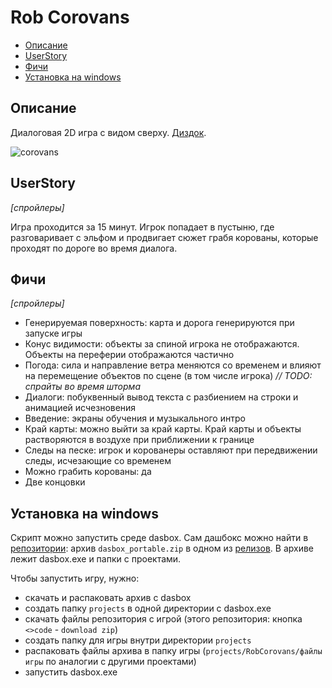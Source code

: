 Rob Corovans
============

- [Описание](#описание)
- [UserStory](#userstory)
- [Фичи](#фичи)
- [Установка на windows](#установка-на-windows)

## Описание

Диалоговая 2D игра с видом сверху. [Диздок](https://wikireality.ru/wiki/%D0%93%D1%80%D0%B0%D0%B1%D0%B8%D1%82%D1%8C_%D0%BA%D0%BE%D1%80%D0%BE%D0%B2%D0%B0%D0%BD%D1%8B).

![corovans](https://raw.githubusercontent.com/EvgeniyLupanov1024/EvgeniyLupanov1024/main/projects_media/RobCorovans/corovans.gif)

## UserStory

*[спройлеры]*

Игра проходится за 15 минут. Игрок попадает в пустыню, где разговаривает с эльфом и продвигает сюжет грабя корованы, которые проходят по дороге во время диалога.

## Фичи

*[спройлеры]*
- Генерируемая поверхность: карта и дорога генерируются при запуске игры
- Конус видимости: объекты за спиной игрока не отображаются. Объекты на переферии отображаются частично
- Погода: сила и направление ветра меняются со временем и влияют на перемещение объектов по сцене (в том числе игрока) *// TODO: спрайты во время шторма*
- Диалоги: побуквенный вывод текста с разбиением на строки и анимацией исчезновения
- Введение: экраны обучения и музыкального интро
- Край карты: можно выйти за край карты. Край карты и объекты растворяются в воздухе при приближении к границе  
- Следы на песке: игрок и корованеры оставляют при передвижении следы, исчезающие со временем
- Можно грабить корованы: да
- Две концовки

## Установка на windows

Скрипт можно запустить среде dasbox. Сам дашбокс можно найти в [репозитории](https://github.com/imp5imp5/dasbox): архив `dasbox_portable.zip` в одном из [релизов](https://github.com/imp5imp5/dasbox/releases/tag/dasbox_portable_0_1_84). В архиве лежит dasbox.exe и папки с проектами.

Чтобы запустить игру, нужно: 
- скачать и распаковать архив с dasbox
- создать папку `projects` в одной директории с dasbox.exe
- скачать файлы репозитория с игрой (этого репозитория: кнопка `<>code` - `download zip`)
- создать папку для игры внутри директории `projects`
- распаковать файлы архива в папку игры (`projects/RobCorovans/файлы игры` по аналогии с другими проектами)
- запустить dasbox.exe  
